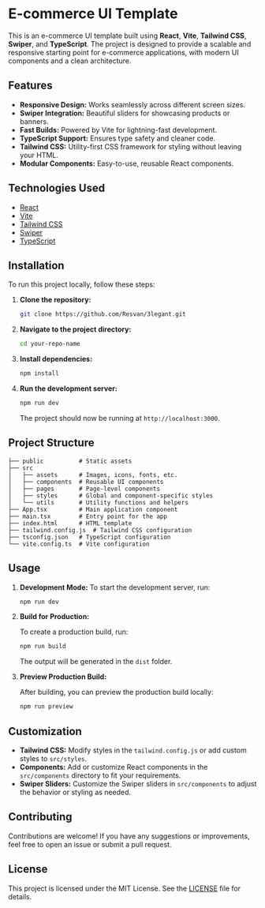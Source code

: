 # E-commerce UI Template

This is an e-commerce UI template built using **React**, **Vite**, **Tailwind CSS**, **Swiper**, and **TypeScript**. The project is designed to provide a scalable and responsive starting point for e-commerce applications, with modern UI components and a clean architecture.

## Features

- **Responsive Design:** Works seamlessly across different screen sizes.
- **Swiper Integration:** Beautiful sliders for showcasing products or banners.
- **Fast Builds:** Powered by Vite for lightning-fast development.
- **TypeScript Support:** Ensures type safety and cleaner code.
- **Tailwind CSS:** Utility-first CSS framework for styling without leaving your HTML.
- **Modular Components:** Easy-to-use, reusable React components.

## Technologies Used

- [React](https://reactjs.org/)
- [Vite](https://vitejs.dev/)
- [Tailwind CSS](https://tailwindcss.com/)
- [Swiper](https://swiperjs.com/)
- [TypeScript](https://www.typescriptlang.org/)

## Installation

To run this project locally, follow these steps:

1. **Clone the repository:**

   ```bash
   git clone https://github.com/Resvan/3legant.git
   ```

2. **Navigate to the project directory:**

   ```bash
   cd your-repo-name
   ```

3. **Install dependencies:**

   ```bash
   npm install
   ```

4. **Run the development server:**

   ```bash
   npm run dev
   ```

   The project should now be running at `http://localhost:3000`.

## Project Structure

```
├── public          # Static assets
├── src
│   ├── assets      # Images, icons, fonts, etc.
│   ├── components  # Reusable UI components
│   ├── pages       # Page-level components
│   ├── styles      # Global and component-specific styles
│   └── utils       # Utility functions and helpers
├── App.tsx         # Main application component
├── main.tsx        # Entry point for the app
├── index.html      # HTML template
├── tailwind.config.js  # Tailwind CSS configuration
├── tsconfig.json   # TypeScript configuration
└── vite.config.ts  # Vite configuration
```

## Usage

1. **Development Mode:** To start the development server, run:

   ```bash
   npm run dev
   ```

2. **Build for Production:**

   To create a production build, run:

   ```bash
   npm run build
   ```

   The output will be generated in the `dist` folder.

3. **Preview Production Build:**

   After building, you can preview the production build locally:

   ```bash
   npm run preview
   ```

## Customization

- **Tailwind CSS:** Modify styles in the `tailwind.config.js` or add custom styles to `src/styles`.
- **Components:** Add or customize React components in the `src/components` directory to fit your requirements.
- **Swiper Sliders:** Customize the Swiper sliders in `src/components` to adjust the behavior or styling as needed.

## Contributing

Contributions are welcome! If you have any suggestions or improvements, feel free to open an issue or submit a pull request.

## License

This project is licensed under the MIT License. See the [LICENSE](./LICENSE) file for details.
```


